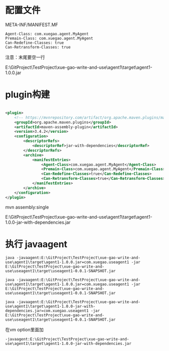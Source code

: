 # 配置文件

META-INF/MANIFEST.MF

```
Agent-Class: com.xuegao.agent.MyAgent 
Premain-Class: com.xuegao.agent.MyAgent 
Can-Redefine-Classes: true 
Can-Retransform-Classes: true

```

注意：末尾要空一行

E:\GitProject\TestProject\xue-gao-write-and-use\agent1\target\agent1-1.0.0.jar

# plugin构建

```xml

<plugin>
    <!-- https://mvnrepository.com/artifact/org.apache.maven.plugins/maven-assembly-plugin -->
    <groupId>org.apache.maven.plugins</groupId>
    <artifactId>maven-assembly-plugin</artifactId>
    <version>3.4.2</version>
    <configuration>
        <descriptorRefs>
            <descriptorRef>jar-with-dependencies</descriptorRef>
        </descriptorRefs>
        <archive>
            <manifestEntries>
                <Agent-Class>com.xuegao.agent.MyAgent</Agent-Class>
                <Premain-Class>com.xuegao.agent.MyAgent</Premain-Class>
                <Can-Redefine-Classes>true</Can-Redefine-Classes>
                <Can-Retransform-Classes>true</Can-Retransform-Classes>
            </manifestEntries>
        </archive>
    </configuration>
</plugin>
```

mvn assembly:single

E:\GitProject\TestProject\xue-gao-write-and-use\agent1\target\agent1-1.0.0-jar-with-dependencies.jar

# 执行 javaagent

```
java -javaagent:E:\GitProject\TestProject\xue-gao-write-and-use\agent1\target\agent1-1.0.0.jar=com.xuegao.useagent1 -jar E:\GitProject\TestProject\xue-gao-write-and-use\useagent1\target\useagent1-0.0.1-SNAPSHOT.jar
```
```
java -javaagent:E:\GitProject\TestProject\xue-gao-write-and-use\agent1\target\agent1-1.0.0.jar=com.xuegao.useagent1 -jar E:\GitProject\TestProject\xue-gao-write-and-use\useagent1\target\useagent1-0.0.1-SNAPSHOT.jar
```


```
java -javaagent:E:\GitProject\TestProject\xue-gao-write-and-use\agent1\target\agent1-1.0.0-jar-with-dependencies.jar=com.xuegao.useagent1 -jar E:\GitProject\TestProject\xue-gao-write-and-use\useagent1\target\useagent1-0.0.1-SNAPSHOT.jar
```

在vm option里面加
```
-javaagent:E:\GitProject\TestProject\xue-gao-write-and-use\agent1\target\agent1-1.0.0-jar-with-dependencies.jar
```




